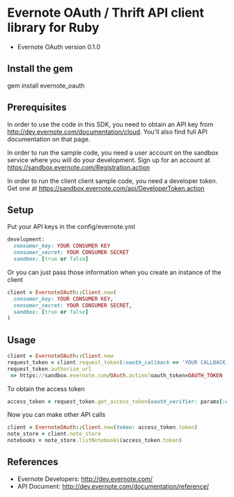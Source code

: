 Evernote OAuth / Thrift API client library for Ruby
===================================================
- Evernote OAuth version 0.1.0

Install the gem
---------------
gem install evernote_oauth

Prerequisites
-------------
In order to use the code in this SDK, you need to obtain an API key from http://dev.evernote.com/documentation/cloud. You'll also find full API documentation on that page.

In order to run the sample code, you need a user account on the sandbox service where you will do your development. Sign up for an account at https://sandbox.evernote.com/Registration.action 

In order to run the client client sample code, you need a developer token. Get one at https://sandbox.evernote.com/api/DeveloperToken.action

Setup
-----
Put your API keys in the config/evernote.yml
```ruby
development:
  consumer_key: YOUR CONSUMER KEY
  consumer_secret: YOUR CONSUMER SECRET
  sandbox: [true or false]
```
Or you can just pass those information when you create an instance of the client
```ruby
client = EvernoteOAuth::Client.new(
  consumer_key: YOUR CONSUMER KEY,
  consumer_secret: YOUR CONSUMER SECRET,
  sandbox: [true or false]
)
```

Usage
-----
```ruby
client = EvernoteOAuth::Client.new
request_token = client.request_token(:oauth_callback => 'YOUR CALLBACK URL')
request_token.authorize_url
 => https://sandbox.evernote.com/OAuth.action?oauth_token=OAUTH_TOKEN
```
To obtain the access token
```ruby
access_token = request_token.get_access_token(oauth_verifier: params[:oauth_verifier])
```
Now you can make other API calls
```ruby
client = EvernoteOAuth::Client.new(token: access_token.token)
note_store = client.note_store
notebooks = note_store.listNotebooks(access_token.token)
```

References
----------
- Evernote Developers: http://dev.evernote.com/
- API Document: http://dev.evernote.com/documentation/reference/
